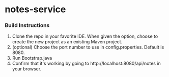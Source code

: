 # notes-service

### Build Instructions
1. Clone the repo in your favorite IDE.  When given the option, choose to create the new project as an existing Maven project.
2. (optional) Choose the port number to use in config.properties.  Default is 8080.
3. Run Bootstrap.java
4. Confirm that it's working by going to http://localhost:8080/api/notes in your browser.
